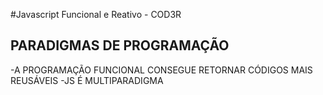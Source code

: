 #Javascript Funcional e Reativo - COD3R

## PARADIGMAS DE PROGRAMAÇÃO ############
-A PROGRAMAÇÃO FUNCIONAL CONSEGUE RETORNAR CÓDIGOS MAIS REUSÁVEIS
-JS É MULTIPARADIGMA
